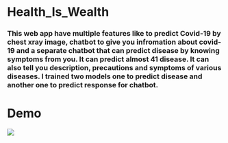 # Health_Is_Wealth

<h3>This web app have multiple features like to predict Covid-19 by chest xray image, chatbot to give you infromation about covid-19 and a separate chatbot that can predict disease by knowing symptoms from you. It can predict almost 41 disease. It can also tell you description, precautions and symptoms of various diseases. I trained two models one to predict disease and another one to predict response for chatbot.</h3>

# Demo
<img src="Demo/demo.gif"></img>
